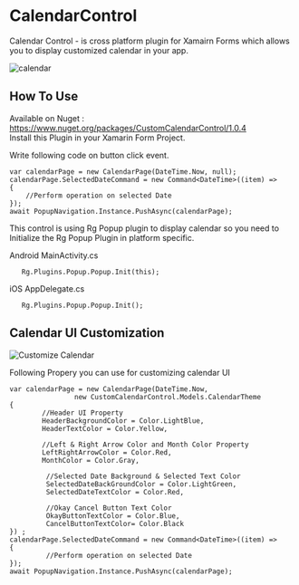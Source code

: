 # CalendarControl
Calendar Control - is cross platform plugin for Xamairn Forms which allows you to display customized calendar in your app.

![calendar](https://user-images.githubusercontent.com/47309472/144710164-e47f98fa-650d-49c4-82f3-aff5e55fcb3a.png)


<h2> How To Use </h2> 

Available on Nuget : https://www.nuget.org/packages/CustomCalendarControl/1.0.4  
Install this Plugin in your Xamarin Form Project.
 
Write following code on button click event.
```
var calendarPage = new CalendarPage(DateTime.Now, null);
calendarPage.SelectedDateCommand = new Command<DateTime>((item) =>
{
    //Perform operation on selected Date
});
await PopupNavigation.Instance.PushAsync(calendarPage);
```
This control is using Rg Popup plugin to display calendar so you need
to Initialize the Rg Popup Plugin in platform specific.

Android MainActivity.cs
```
   Rg.Plugins.Popup.Popup.Init(this);
```
iOS AppDelegate.cs
```
   Rg.Plugins.Popup.Popup.Init();
```

<h2> Calendar UI Customization </h2> 

![Customize Calendar](https://user-images.githubusercontent.com/47309472/144711151-1027449f-60d6-445f-990e-1cefcdabfa0f.png)


Following Propery you can use for customizing calendar UI

```
var calendarPage = new CalendarPage(DateTime.Now, 
                new CustomCalendarControl.Models.CalendarTheme
{
        //Header UI Property
        HeaderBackgroundColor = Color.LightBlue,
        HeaderTextColor = Color.Yellow,
 
        //Left & Right Arrow Color and Month Color Property
        LeftRightArrowColor = Color.Red,
        MonthColor = Color.Gray,
 
         //Selected Date Background & Selected Text Color
         SelectedDateBackGroundColor = Color.LightGreen,
         SelectedDateTextColor = Color.Red,
 
         //Okay Cancel Button Text Color
         OkayButtonTextColor = Color.Blue,
         CancelButtonTextColor= Color.Black
}) ;
calendarPage.SelectedDateCommand = new Command<DateTime>((item) =>
{
         //Perform operation on selected Date
});
await PopupNavigation.Instance.PushAsync(calendarPage);
```


